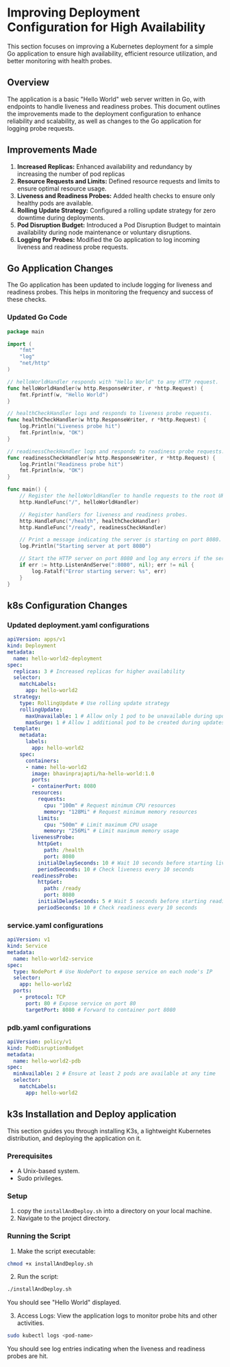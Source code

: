 # Improving Deployment Configuration for High Availability
This section focuses on improving a Kubernetes deployment for a simple Go application to ensure high availability, efficient resource utilization, and better monitoring with health probes.

## Overview

The application is a basic "Hello World" web server written in Go, with endpoints to handle liveness and readiness probes. This document outlines the improvements made to the deployment configuration to enhance reliability and scalability, as well as changes to the Go application for logging probe requests.

## Improvements Made
1.    **Increased Replicas:** Enhanced availability and redundancy by increasing the number of pod replicas
2.    **Resource Requests and Limits:** Defined resource requests and limits to ensure optimal resource usage.
3.    **Liveness and Readiness Probes:** Added health checks to ensure only healthy pods are available.
4.    **Rolling Update Strategy:** Configured a rolling update strategy for zero downtime during deployments.
5.    **Pod Disruption Budget:** Introduced a Pod Disruption Budget to maintain availability during node maintenance or voluntary disruptions.
6.    **Logging for Probes:** Modified the Go application to log incoming liveness and readiness probe requests.


## Go Application Changes

The Go application has been updated to include logging for liveness and readiness probes. This helps in monitoring the frequency and success of these checks.

### Updated Go Code

```go
package main

import (
    "fmt"
    "log"
    "net/http"
)

// helloWorldHandler responds with "Hello World" to any HTTP request.
func helloWorldHandler(w http.ResponseWriter, r *http.Request) {
    fmt.Fprintf(w, "Hello World")
}

// healthCheckHandler logs and responds to liveness probe requests.
func healthCheckHandler(w http.ResponseWriter, r *http.Request) {
    log.Println("Liveness probe hit")
    fmt.Fprintln(w, "OK")
}

// readinessCheckHandler logs and responds to readiness probe requests.
func readinessCheckHandler(w http.ResponseWriter, r *http.Request) {
    log.Println("Readiness probe hit")
    fmt.Fprintln(w, "OK")
}

func main() {
    // Register the helloWorldHandler to handle requests to the root URL path.
    http.HandleFunc("/", helloWorldHandler)

    // Register handlers for liveness and readiness probes.
    http.HandleFunc("/health", healthCheckHandler)
    http.HandleFunc("/ready", readinessCheckHandler)

    // Print a message indicating the server is starting on port 8080.
    log.Println("Starting server at port 8080")

    // Start the HTTP server on port 8080 and log any errors if the server fails to start.
    if err := http.ListenAndServe(":8080", nil); err != nil {
        log.Fatalf("Error starting server: %s", err)
    }
}
```

## k8s Configuration Changes

### Updated deployment.yaml configurations
```yaml
apiVersion: apps/v1
kind: Deployment
metadata:
  name: hello-world2-deployment
spec:
  replicas: 3 # Increased replicas for higher availability
  selector:
    matchLabels:
      app: hello-world2
  strategy:
    type: RollingUpdate # Use rolling update strategy
    rollingUpdate:
      maxUnavailable: 1 # Allow only 1 pod to be unavailable during updates
      maxSurge: 1 # Allow 1 additional pod to be created during updates
  template:
    metadata:
      labels:
        app: hello-world2
    spec:
      containers:
      - name: hello-world2
        image: bhavinprajapti/ha-hello-world:1.0
        ports:
        - containerPort: 8080
        resources:
          requests:
            cpu: "100m" # Request minimum CPU resources
            memory: "128Mi" # Request minimum memory resources
          limits:
            cpu: "500m" # Limit maximum CPU usage
            memory: "256Mi" # Limit maximum memory usage
        livenessProbe:
          httpGet:
            path: /health
            port: 8080
          initialDelaySeconds: 10 # Wait 10 seconds before starting liveness checks
          periodSeconds: 10 # Check liveness every 10 seconds
        readinessProbe:
          httpGet:
            path: /ready
            port: 8080
          initialDelaySeconds: 5 # Wait 5 seconds before starting readiness checks
          periodSeconds: 10 # Check readiness every 10 seconds
```

### service.yaml configurations
```yaml
apiVersion: v1
kind: Service
metadata:
  name: hello-world2-service
spec:
  type: NodePort # Use NodePort to expose service on each node's IP
  selector:
    app: hello-world2
  ports:
    - protocol: TCP
      port: 80 # Expose service on port 80
      targetPort: 8080 # Forward to container port 8080
```
### pdb.yaml configurations
```yaml
apiVersion: policy/v1
kind: PodDisruptionBudget
metadata:
  name: hello-world2-pdb
spec:
  minAvailable: 2 # Ensure at least 2 pods are available at any time
  selector:
    matchLabels:
      app: hello-world2
```
## k3s Installation and Deploy application
This section guides you through installing K3s, a lightweight Kubernetes distribution, and deploying the application on it.

### Prerequisites

- A Unix-based system.
- Sudo privileges.

### Setup

1. copy the `installAndDeploy.sh` into a directory on your local machine.
2. Navigate to the project directory.

### Running the Script

1. Make the script executable:
```sh
chmod +x installAndDeploy.sh
```

2.  Run the script:
```sh
./installAndDeploy.sh
```

You should see "Hello World" displayed.

3.  Access Logs:
View the application logs to monitor probe hits and other activities.
```sh
sudo kubectl logs <pod-name>
```
You should see log entries indicating when the liveness and readiness probes are hit.

